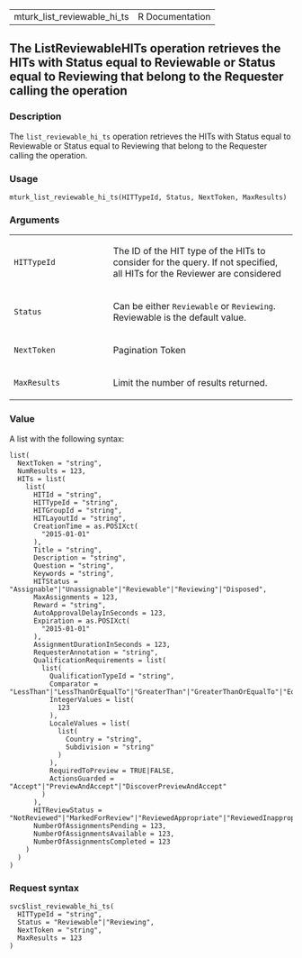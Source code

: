 <table style="width: 100%;">
<tbody>
<tr class="odd">
<td>mturk_list_reviewable_hi_ts</td>
<td style="text-align: right;">R Documentation</td>
</tr>
</tbody>
</table>

## The ListReviewableHITs operation retrieves the HITs with Status equal to Reviewable or Status equal to Reviewing that belong to the Requester calling the operation

### Description

The `list_reviewable_hi_ts` operation retrieves the HITs with Status
equal to Reviewable or Status equal to Reviewing that belong to the
Requester calling the operation.

### Usage

    mturk_list_reviewable_hi_ts(HITTypeId, Status, NextToken, MaxResults)

### Arguments

<table>
<colgroup>
<col style="width: 35%" />
<col style="width: 65%" />
</colgroup>
<tbody>
<tr class="odd">
<td><code
id="mturk_list_reviewable_hi_ts_:_HITTypeId">HITTypeId</code></td>
<td><p>The ID of the HIT type of the HITs to consider for the query. If
not specified, all HITs for the Reviewer are considered</p></td>
</tr>
<tr class="even">
<td><code id="mturk_list_reviewable_hi_ts_:_Status">Status</code></td>
<td><p>Can be either <code>Reviewable</code> or <code>Reviewing</code>.
Reviewable is the default value.</p></td>
</tr>
<tr class="odd">
<td><code
id="mturk_list_reviewable_hi_ts_:_NextToken">NextToken</code></td>
<td><p>Pagination Token</p></td>
</tr>
<tr class="even">
<td><code
id="mturk_list_reviewable_hi_ts_:_MaxResults">MaxResults</code></td>
<td><p>Limit the number of results returned.</p></td>
</tr>
</tbody>
</table>

### Value

A list with the following syntax:

    list(
      NextToken = "string",
      NumResults = 123,
      HITs = list(
        list(
          HITId = "string",
          HITTypeId = "string",
          HITGroupId = "string",
          HITLayoutId = "string",
          CreationTime = as.POSIXct(
            "2015-01-01"
          ),
          Title = "string",
          Description = "string",
          Question = "string",
          Keywords = "string",
          HITStatus = "Assignable"|"Unassignable"|"Reviewable"|"Reviewing"|"Disposed",
          MaxAssignments = 123,
          Reward = "string",
          AutoApprovalDelayInSeconds = 123,
          Expiration = as.POSIXct(
            "2015-01-01"
          ),
          AssignmentDurationInSeconds = 123,
          RequesterAnnotation = "string",
          QualificationRequirements = list(
            list(
              QualificationTypeId = "string",
              Comparator = "LessThan"|"LessThanOrEqualTo"|"GreaterThan"|"GreaterThanOrEqualTo"|"EqualTo"|"NotEqualTo"|"Exists"|"DoesNotExist"|"In"|"NotIn",
              IntegerValues = list(
                123
              ),
              LocaleValues = list(
                list(
                  Country = "string",
                  Subdivision = "string"
                )
              ),
              RequiredToPreview = TRUE|FALSE,
              ActionsGuarded = "Accept"|"PreviewAndAccept"|"DiscoverPreviewAndAccept"
            )
          ),
          HITReviewStatus = "NotReviewed"|"MarkedForReview"|"ReviewedAppropriate"|"ReviewedInappropriate",
          NumberOfAssignmentsPending = 123,
          NumberOfAssignmentsAvailable = 123,
          NumberOfAssignmentsCompleted = 123
        )
      )
    )

### Request syntax

    svc$list_reviewable_hi_ts(
      HITTypeId = "string",
      Status = "Reviewable"|"Reviewing",
      NextToken = "string",
      MaxResults = 123
    )
